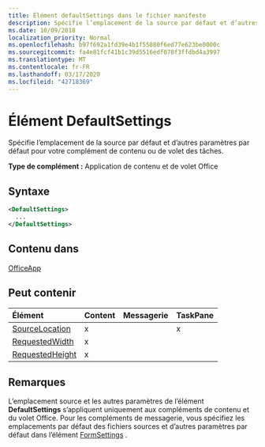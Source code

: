 ```yaml
---
title: Élément defaultSettings dans le fichier manifeste
description: Spécifie l’emplacement de la source par défaut et d’autres paramètres par défaut pour votre complément de contenu ou de volet des tâches.
ms.date: 10/09/2018
localization_priority: Normal
ms.openlocfilehash: b97f692a1fd39e4b1f55080f6ed77e623be0000c
ms.sourcegitcommit: fa4e81fcf41b1c39d5516edf078f3ffdbd4a3997
ms.translationtype: MT
ms.contentlocale: fr-FR
ms.lasthandoff: 03/17/2020
ms.locfileid: "42718369"
---
```

# <a name="defaultsettings-element"></a>Élément DefaultSettings

Spécifie l’emplacement de la source par défaut et d’autres paramètres par défaut pour votre complément de contenu ou de volet des tâches.

**Type de complément :** Application de contenu et de volet Office

## <a name="syntax"></a>Syntaxe

```XML
<DefaultSettings>
  ...
</DefaultSettings>
```

## <a name="contained-in"></a>Contenu dans

[OfficeApp](officeapp.md)

## <a name="can-contain"></a>Peut contenir

|**Élément**|**Content**|**Messagerie**|**TaskPane**|
|:-----|:-----|:-----|:-----|
|[SourceLocation](sourcelocation.md)|x||x|
|[RequestedWidth](requestedwidth.md)|x|||
|[RequestedHeight](requestedheight.md)|x|||

## <a name="remarks"></a>Remarques

L’emplacement source et les autres paramètres de l’élément **DefaultSettings** s’appliquent uniquement aux compléments de contenu et du volet Office. Pour les compléments de messagerie, vous spécifiez les emplacements par défaut des fichiers sources et d’autres paramètres par défaut dans l’élément [FormSettings](formsettings.md) .

